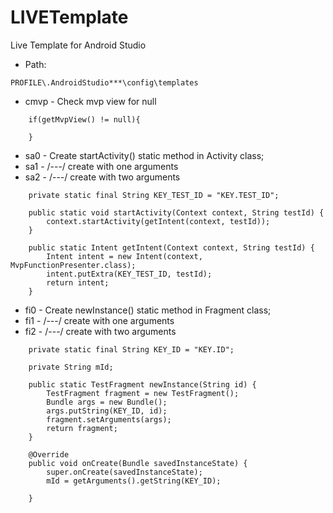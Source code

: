 # LIVETemplate
Live Template for Android Studio

* Path:
```
PROFILE\.AndroidStudio***\config\templates
```

* cmvp - Check mvp view for null
```
    if(getMvpView() != null){
        
    }
```

* sa0 - Create startActivity() static method in Activity class; 
* sa1 - /---/ create with one arguments
* sa2 - /---/ create with two arguments
```
    private static final String KEY_TEST_ID = "KEY.TEST_ID";

    public static void startActivity(Context context, String testId) {
        context.startActivity(getIntent(context, testId));
    }

    public static Intent getIntent(Context context, String testId) {
        Intent intent = new Intent(context, MvpFunctionPresenter.class);
        intent.putExtra(KEY_TEST_ID, testId);
        return intent;
    }
```

* fi0 - Create newInstance() static method in Fragment class;
* fi1 - /---/ create with one arguments
* fi2 - /---/ create with two arguments
```
    private static final String KEY_ID = "KEY.ID";

    private String mId;

    public static TestFragment newInstance(String id) {
        TestFragment fragment = new TestFragment();
        Bundle args = new Bundle();
        args.putString(KEY_ID, id);
        fragment.setArguments(args);
        return fragment;
    }

    @Override
    public void onCreate(Bundle savedInstanceState) {
        super.onCreate(savedInstanceState);
        mId = getArguments().getString(KEY_ID);
        
    }
```
 

